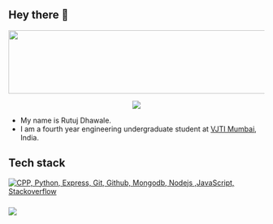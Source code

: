 ## Hey there 👋

<!--
**killjoycircuit/killjoycircuit** is a ✨ _special_ ✨ repository because its `README.md` (this file) appears on your GitHub profile.
-->
<div>
	<img src="header.svg" width="1250" height="125">
	<br>
</div>
<p align="center">
<!--   <a href="https://twitter.com/"><img src="https://img.shields.io/badge/?style=flat&logo=X&logoColor=white"/></a> -->
  <a href="https://www.linkedin.com/in/rutuj-dhawale-6a471931b/"><img src="https://img.shields.io/badge/LinkedIn-blue?style=flat&logo=linkedin&logoColor=white" /></a>
</p>
<!-- <p align="cengter">
  <img src="https://raw.githubusercontent.com/milinddethe15/milinddethe15/output/github-contribution-grid-snake-dark.svg#gh-dark-mode-only" />
</p> -->

- My name is Rutuj Dhawale.
- I am a fourth year engineering undergraduate student at [VJTI Mumbai](https://vjti.ac.in/), India.

## Tech stack

[![CPP, Python, Express, Git, Github, Mongodb, Nodejs ,JavaScript, Stackoverflow](https://skillicons.dev/icons?i=cpp,py,express,git,github,mongodb,nodejs,js,stackoverflow&perline=10)](https://skillicons.dev)

###
<img align="left" src="https://komarev.com/ghpvc/?username=killjoycircuit&color=green" />
